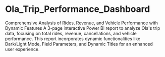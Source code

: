 # Ola_Trip_Performance_Dashboard
Comprehensive Analysis of Rides, Revenue, and Vehicle Performance with Dynamic Features
A 3-page interactive Power BI report to analyze Ola's trip data, focusing on total rides, revenue, cancellations, and vehicle performance. This report incorporates dynamic functionalities like Dark/Light Mode, Field Parameters, and Dynamic Titles for an enhanced user experience.
